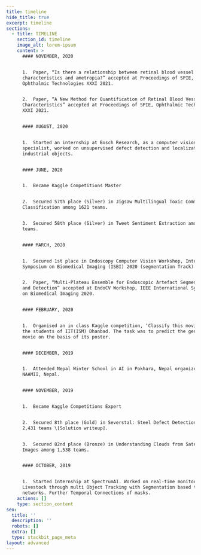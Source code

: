```yaml
---
title: timeline
hide_title: true
excerpt: timeline
sections:
  - title: TIMELINE
    section_id: timeline
    image_alt: lorem-ipsum
    content: >
      #### NOVEMBER, 2020


      1.  Paper, “Is there a relationship between retinal blood vessel
      characteristics and ametropia?” accepted at Proceedings of SPIE,
      Ophthalmic Technologies XXXI 2021.


      2.  Paper, “A New Method for Quantification of Retinal Blood Vessel
      Characteristics” accepted at Proceedings of SPIE, Ophthalmic Technologies
      XXXI 2021.


      #### AUGUST, 2020


      1.  Started an internship at Bosch Research, as a computer vision
      specialist, worked on unsupervised defect detection and localization for
      industrial objects.


      #### JUNE, 2020


      1.  Became Kaggle Competitions Master


      2.  Secured 57th place (Silver) in Jigsaw Multilingual Toxic Comment
      Classification among 1621 teams.


      3.  Secured 58th place (Silver) in Tweet Sentiment Extraction among 2227
      teams.


      #### MARCH, 2020


      1.  Secured 1st place in Endoscopy Computer Vision Workshop, International
      Symposium on Biomedical Imaging (ISBI) 2020 (segmentation Track).


      2.  Paper, “Multi-Plateau Ensemble for Endoscopic Artefact Segmentation
      and Detection” accepted at EndoCV Workshop, IEEE International Symposium
      on Biomedical Imaging 2020.


      #### FEBRUARY, 2020


      1.  Organised an in class Kaggle competition, ‘Classify this movie’ for
      the students of IIT(ISM) Dhanbad. The task was to predict the genre of the
      movie on the basis of its poster.


      #### DECEMBER, 2019


      1.  Attended Nepal Winter School in AI in Pokhara, Nepal organized by
      NAAMII, Nepal.


      #### NOVEMBER, 2019


      1.  Became Kaggle Competitions Expert


      2.  Secured 8th place (Gold) in Severstal: Steel Defect Detection among
      2,431 teams \[Solution writeup].


      3.  Secured 82nd place (Bronze) in Understanding Clouds from Satellite
      Images among 1,538 teams.


      #### OCTOBER, 2019


      1.  Started Internship at SpectrumAI. Worked on real-time monitoring of
      Livestock through multi Object Tracking with Segmentation based two-stage
      networks. Further Temporal Connections of masks.
    actions: []
    type: section_content
seo:
  title: ''
  description: ''
  robots: []
  extra: []
  type: stackbit_page_meta
layout: advanced
---
```

